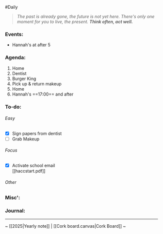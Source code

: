 #Daily
>*The past is already gone, the future is not yet here. There's only one moment for you to live, the present.*
>***Think often, act well.***
### Events:
- Hannah's at after 5
### Agenda:
1. Home
2. Dentist
3. Burger King
4. Pick up & return makeup
5. Home
6. Hannah's ==17:00== and after
### To-do:
###### Easy
- [x] Sign papers from dentist
- [ ] Grab Makeup
###### Focus
- [x] Activate school email  
	[[haccstart.pdf]]
###### Other
### Misc':

### Journal:


---
~ [[2025|Yearly note]] | [[Cork board.canvas|Cork Board]] ~